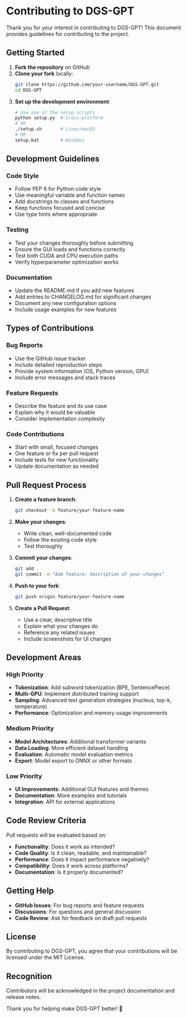 # Contributing to DGS-GPT

Thank you for your interest in contributing to DGS-GPT! This document provides guidelines for contributing to the project.

## Getting Started

1. **Fork the repository** on GitHub
2. **Clone your fork** locally:
   ```bash
   git clone https://github.com/your-username/DGS-GPT.git
   cd DGS-GPT
   ```
3. **Set up the development environment**:
   ```bash
   # Use one of the setup scripts
   python setup.py  # Cross-platform
   # OR
   ./setup.sh       # Linux/macOS
   # OR
   setup.bat        # Windows
   ```

## Development Guidelines

### Code Style
- Follow PEP 8 for Python code style
- Use meaningful variable and function names
- Add docstrings to classes and functions
- Keep functions focused and concise
- Use type hints where appropriate

### Testing
- Test your changes thoroughly before submitting
- Ensure the GUI loads and functions correctly
- Test both CUDA and CPU execution paths
- Verify hyperparameter optimization works

### Documentation
- Update the README.md if you add new features
- Add entries to CHANGELOG.md for significant changes
- Document any new configuration options
- Include usage examples for new features

## Types of Contributions

### Bug Reports
- Use the GitHub issue tracker
- Include detailed reproduction steps
- Provide system information (OS, Python version, GPU)
- Include error messages and stack traces

### Feature Requests
- Describe the feature and its use case
- Explain why it would be valuable
- Consider implementation complexity

### Code Contributions
- Start with small, focused changes
- One feature or fix per pull request
- Include tests for new functionality
- Update documentation as needed

## Pull Request Process

1. **Create a feature branch**:
   ```bash
   git checkout -b feature/your-feature-name
   ```

2. **Make your changes**:
   - Write clean, well-documented code
   - Follow the existing code style
   - Test thoroughly

3. **Commit your changes**:
   ```bash
   git add .
   git commit -m "Add feature: description of your changes"
   ```

4. **Push to your fork**:
   ```bash
   git push origin feature/your-feature-name
   ```

5. **Create a Pull Request**:
   - Use a clear, descriptive title
   - Explain what your changes do
   - Reference any related issues
   - Include screenshots for UI changes

## Development Areas

### High Priority
- **Tokenization**: Add subword tokenization (BPE, SentencePiece)
- **Multi-GPU**: Implement distributed training support
- **Sampling**: Advanced text generation strategies (nucleus, top-k, temperature)
- **Performance**: Optimization and memory usage improvements

### Medium Priority
- **Model Architectures**: Additional transformer variants
- **Data Loading**: More efficient dataset handling
- **Evaluation**: Automatic model evaluation metrics
- **Export**: Model export to ONNX or other formats

### Low Priority
- **UI Improvements**: Additional GUI features and themes
- **Documentation**: More examples and tutorials
- **Integration**: API for external applications

## Code Review Criteria

Pull requests will be evaluated based on:
- **Functionality**: Does it work as intended?
- **Code Quality**: Is it clean, readable, and maintainable?
- **Performance**: Does it impact performance negatively?
- **Compatibility**: Does it work across platforms?
- **Documentation**: Is it properly documented?

## Getting Help

- **GitHub Issues**: For bug reports and feature requests
- **Discussions**: For questions and general discussion
- **Code Review**: Ask for feedback on draft pull requests

## License

By contributing to DGS-GPT, you agree that your contributions will be licensed under the MIT License.

## Recognition

Contributors will be acknowledged in the project documentation and release notes.

Thank you for helping make DGS-GPT better! 🚀
